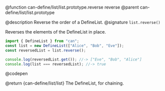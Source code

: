 @function can-define/list/list.prototype.reverse reverse
@parent can-define/list/list.prototype

@description Reverse the order of a DefineList.
@signature `list.reverse()`

  Reverses the elements of the DefineList in place.

  ```js
  import { DefineList } from "can";
  const list = new DefineList(["Alice", "Bob", "Eve"]);
  const reversedList = list.reverse();

  console.log(reversedList.get()); //-> ["Eve", "Bob", "Alice"]
  console.log(list === reversedList); //-> true
  ```
  @codepen

  @return {can-define/list/list} The DefineList, for chaining.

